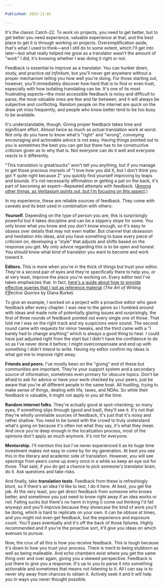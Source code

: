 ```yaml
---

Published: 2022-11-01

---
```


It's the classic Catch-22. To work on projects, you need to get better, but to get better you need experience, valuable experience at that, and the best place to get it is through working on projects. Oversimplification aside, that's what I used to think—and I still do to some extent, which I'll get into later—but what really helped me grow as a translator wasn't the amount of "work" I did, it's knowing whether I was doing it right or not.

Feedback is essential to improve as a translator. You can hunker down, study, and practice _ad infinitum_, but you'll never get anywhere without a proper mechanism telling you how well you're doing. For those starting out, however, you'll immediately discover how hard that is to find or even trust, especially with how isolating translating can be. It's one of its most frustrating aspects—the most accessible feedback is noisy and difficult to parse, the most valuable ones are few and far between, and it will always be subjective and conflicting. Random people on the internet are quick on the draw yet miss frequently, and people who know better tend to be too busy to be available.

It's understandable, though. Giving proper feedback takes time and significant effort. Almost twice as much as actual translation work at worst. Not only do you have to know what's "right" and "wrong", conveying encouraging and actionable advice is not easy. Having things pointed out to you is sometimes the best you can get but there has to be constructive criticism given as to why that is. Not everyone can do it well and everyone reacts to it differently.

"This translation is great/sucks" won't tell you anything, but if you manage to get those precious morsels of "I love how you did X, but I don't think you got Y quite right because Z" you quickly find yourself improving by leaps and bounds. It's not necessarily affirmation or getting a pat on the back, it's part of becoming an expert—Repeated attempts with feedback. ([Among other things, as Veritasium points out, but I'm focusing on this aspect](https://www.youtube.com/watch?v=5eW6Eagr9XA).)

In my experience, these are reliable sources of feedback. They come with caveats and its best used in combination with others:

**Yourself.** Depending on the type of person you are, this is surprisingly powerful but it takes discipline and can be a slippery slope for some. You only know what you know and you don't know enough, so it's easy to obsess over details that may not even matter. But channel that obsession and hesitation into ideas, and you have something to base every piece of criticism on, developing a "style" that adjusts and shifts based on the response you get. My only advice regarding this is to be open and honest. You should know what kind of translator you want to become and work toward it.

**Editors.** This is more when you're in the thick of things but trust your editor. They're a second pair of eyes and they're specifically there to help you, or at very least, improve the piece you're working on. Every editor test I've taken emphasizes that. In fact, [here's a guide about how to provide effective queries that I got as reference material](https://www.councilscienceeditors.org/wp-content/uploads/v36n3p78.pdf) (_The Art of Writing Effective Queries_ by Diana Burke).

To give an example, I worked on a project with a proactive editor who gave feedback after every chapter. I was new to the genre so I fumbled around with ideas and made note of potentially glaring issues and surprisingly, the first of three rounds of feedback pointed out every single one of those. That told me I was on the right track and my suspicions were sound. The second round came with requests for minor tweaks, and the third came with a "I barely had to change anything" which is always a good thing to hear. I could have just adjusted right from the start but I didn't have the confidence to do so as I've never done it before; I might overcompensate and end up with something I didn't intend to write. Having my editor confirm my ideas is what got me to improve right away.

**Friends and peers.** I've mostly been on the "giving" end of these but communities are important. They're your support system and a secondary source of information, sometimes even primary for obscure topics. Don't be afraid to ask for advice or have your work checked by your peers, just be aware that you're all different people in the same boat. All hustling, trying to make sense of things, dealing with life, taxes, and NDAs. So while their feedback is valuable, it might not apply to you all the time.

**Random internet folks**. They're actually good at spot-checking; so many eyes, if something slips through (good and bad), they'll see it. It's not that they're wholly unreliable sources of feedback, it's just that it's noisy and rather shallow. You need to be tuned with the crowd to truly understand what's going on because it's often not what they say, it's what they mean. And once you're deep enough in the localization process, most of the opinions don't apply as much anymore. It's not for everyone.

**Mentorship.** I'll mention this but I've never experienced it as its huge time investment makes not easy to come by for my generation. At best you see this in the literary and academic side of translation. However, you will see openings from peers come up every once in a while so keep an eye out for those. That said, if you do get a chance to pick someone's translator brain, do it. Ask questions and take risks.

And finally, take **translation tests**. Feedback from these is refreshingly blunt, so if there's an idea I'd like to test, I do it here. At best, you get the job. At the very least, you get direct feedback from someone who knows better, and sometimes you just need to know right away if an idea works or not. Failing sucks but there's no harm in trying (I come out thinking I'd fail anyway) and you'll improve because they showcase the kind of work you'll be doing, which is hard to replicate on your own. It can be obtuse at times, and you might not even get feedback, but the experience and exposure count. You'll pass eventually and it's off the back of those failures. Highly recommended and if you're the proactive sort, it'll give you ideas on which avenues to pursue.

Now, the crux of all this is how you receive feedback. This is tough because it's down to how you trust your process. There is merit to being stubborn as well as being malleable. And echo chambers exist where you get the same thing over and over again, giving you a skewed perspective. Feedback is just there to give you a response. It's up to you to parse it into something actionable and sometimes that means not listening to it. All I can say is to never shy away from chances to obtain it. Actively seek it and it will help you in ways you never thought possible.
